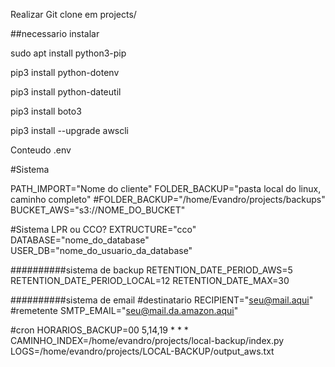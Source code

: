 Realizar Git clone em projects/




##necessario instalar

sudo apt install python3-pip

pip3 install python-dotenv 

pip3 install python-dateutil

pip3 install boto3

pip3 install --upgrade awscli

Conteudo .env

#Sistema

PATH_IMPORT="Nome do cliente"
FOLDER_BACKUP="pasta local do linux, caminho completo"
#FOLDER_BACKUP="/home/Evandro/projects/backups"
BUCKET_AWS="s3://NOME_DO_BUCKET"



#Sistema LPR ou CCO?
EXTRUCTURE="cco"
DATABASE="nome_do_database"
USER_DB="nome_do_usuario_da_database"

##########sistema de backup
RETENTION_DATE_PERIOD_AWS=5
RETENTION_DATE_PERIOD_LOCAL=12
RETENTION_DATE_MAX=30


##########sistema de email
#destinatario
RECIPIENT="seu@mail.aqui"
#remetente
SMTP_EMAIL="seu@mail.da.amazon.aqui"

#cron
HORARIOS_BACKUP=00 5,14,19 * * *
CAMINHO_INDEX=/home/evandro/projects/local-backup/index.py
LOGS=/home/evandro/projects/LOCAL-BACKUP/output_aws.txt
